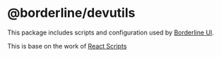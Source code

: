 # @borderline/devutils

This package includes scripts and configuration used by [Borderline UI](https://github.com/dsi-icl/borderline).<br>

This is base on the work of [React Scripts](https://github.com/facebookincubator/create-react-app/tree/master/packages/react-scripts#react-scripts)
